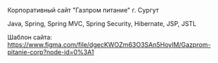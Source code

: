 Корпоративный сайт "Газпром питание" г. Сургут

Java, Spring, Spring MVC, Spring Security, Hibernate, JSP, JSTL

Шаблон сайта: https://www.figma.com/file/dgecKWOZm63O3SAn5HoylM/Gazprom-pitanie-corp?node-id=0%3A1